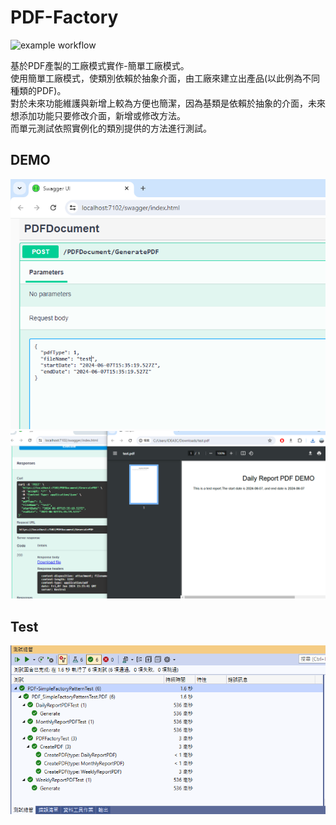 # PDF-Factory
![example workflow](https://github.com/yuhsiang237/PDF-Factory/actions/workflows/dotnet.yml/badge.svg)

基於PDF產製的工廠模式實作-簡單工廠模式。  
使用簡單工廠模式，使類別依賴於抽象介面，由工廠來建立出產品(以此例為不同種類的PDF)。  
對於未來功能維護與新增上較為方便也簡潔，因為基類是依賴於抽象的介面，未來想添加功能只要修改介面，新增或修改方法。  
而單元測試依照實例化的類別提供的方法進行測試。

## DEMO
<img src="https://github.com/yuhsiang237/PDF-Factory/blob/master/Assets/demo1.PNG?raw=true" width="600">
<img src="https://github.com/yuhsiang237/PDF-Factory/blob/master/Assets/demo2.PNG?raw=true" width="600">

## Test
<img src="https://github.com/yuhsiang237/PDF-Factory/blob/master/Assets/unittest-result.PNG?raw=true" width="600">
